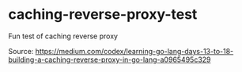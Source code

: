 # caching-reverse-proxy-test
Fun test of caching reverse proxy


Source: https://medium.com/codex/learning-go-lang-days-13-to-18-building-a-caching-reverse-proxy-in-go-lang-a0965495c329